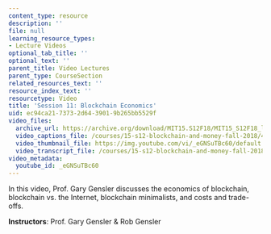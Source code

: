 ```yaml
---
content_type: resource
description: ''
file: null
learning_resource_types:
- Lecture Videos
optional_tab_title: ''
optional_text: ''
parent_title: Video Lectures
parent_type: CourseSection
related_resources_text: ''
resource_index_text: ''
resourcetype: Video
title: 'Session 11: Blockchain Economics'
uid: ec94ca21-7373-2d64-3901-9b265bb5529f
video_files:
  archive_url: https://archive.org/download/MIT15.S12F18/MIT15_S12F18_lec11_300k.mp4
  video_captions_file: /courses/15-s12-blockchain-and-money-fall-2018/433f8780656a592a88470acb63297800_eGNSuTBc60.vtt
  video_thumbnail_file: https://img.youtube.com/vi/_eGNSuTBc60/default.jpg
  video_transcript_file: /courses/15-s12-blockchain-and-money-fall-2018/97ee3c543c07f134ffb9c9b697154501_eGNSuTBc60.pdf
video_metadata:
  youtube_id: _eGNSuTBc60
---
```


In this video, Prof. Gary Gensler discusses the economics of blockchain, blockchain vs. the Internet, blockchain minimalists, and costs and trade-offs.

**Instructors**: Prof. Gary Gensler & Rob Gensler